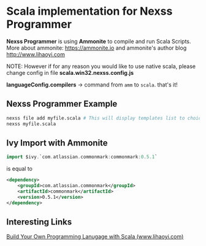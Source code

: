 # Scala implementation for Nexss Programmer

**Nexss Programmer** is using **Ammonite** to compile and run Scala Scripts.
More about ammonite: <https://ammonite.io> and ammonite's author blog <http://www.lihaoyi.com>

NOTE: However if for any reason you would like to use native scala, please change config in file **scala.win32.nexss.config.js**

**languageConfig.compilers** -> command from `amm` to `scala`. that's it!

## Nexss Programmer Example

```sh
nexss file add myfile.scala # This will display templates list to choice.
nexss myfile.scala
```

## Ivy Import with Ammonite

```scala
import $ivy.`com.atlassian.commonmark:commonmark:0.5.1`
```

is equal to 

```xml
<dependency>
    <groupId>com.atlassian.commonmark</groupId>
    <artifactId>commonmark</artifactId>
    <version>0.5.1</version>
</dependency>
```

## Interesting Links



[Build Your Own Programming Lanugage with Scala (www.lihaoyi.com)](http://www.lihaoyi.com/post/BuildyourownProgrammingLanguagewithScala.html)